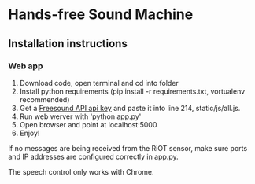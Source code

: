 # Hands-free Sound Machine

## Installation instructions

### Web app
  1. Download code, open terminal and cd into folder
  2. Install python requirements (pip install -r requirements.txt, vortualenv recommended)
  3. Get a [Freesound API api key](http://www.freesound.org/apiv2/apply/) and paste it into line 214, static/js/all.js.
  3. Run web werver with 'python app.py'
  4. Open browser and point at localhost:5000
  5. Enjoy!

If no messages are being received from the RiOT sensor, make sure ports and IP addresses are configured correctly in app.py. 

The speech control only works with Chrome.
